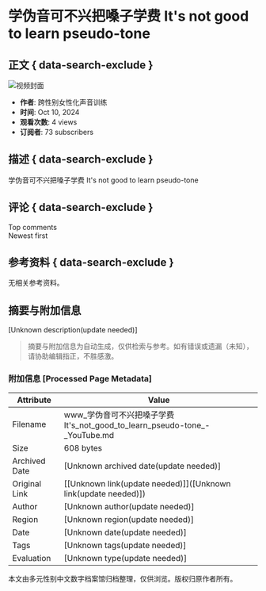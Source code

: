 # 学伪音可不兴把嗓子学费 It's not good to learn pseudo-tone

## 正文 { data-search-exclude }


![视频封面](https://i.ytimg.com/vi/1agk_MfSoQM/hqdefault.jpg?sqp=-oaymwEmCKgBEF5IWvKriqkDGQgBFQAAiEIYAdgBAeIBCggYEAIYBjgBQAE=&rs=AOn4CLDFxVzeGVyOviXGmn7hlZiJIxyFbg)

- **作者**: 跨性别女性化声音训练
- **时间**: Oct 10, 2024
- **观看次数**: 4 views
- **订阅者**: 73 subscribers

## 描述 { data-search-exclude }
学伪音可不兴把嗓子学费 It's not good to learn pseudo-tone

## 评论 { data-search-exclude }
Top comments  
Newest first  

## 参考资料 { data-search-exclude }
无相关参考资料。
<!-- tcd_original_link https://www.youtube.com/watch?v=JXgm0wOlFzo -->


## 摘要与附加信息

<!-- tcd_abstract -->
[Unknown description(update needed)]
<!-- tcd_abstract_end -->

> 摘要与附加信息为自动生成，仅供检索与参考。如有错误或遗漏（未知），请协助编辑指正，不胜感激。

### 附加信息 [Processed Page Metadata]

| Attribute       | Value                                  |
|-----------------|----------------------------------------|
| Filename        | www_学伪音可不兴把嗓子学费It's_not_good_to_learn_pseudo-tone_-_YouTube.md                             |
| Size            | 608 bytes                           |
| Archived Date   | [Unknown archived date(update needed)]                             |
| Original Link   | [[Unknown link(update needed)]]([Unknown link(update needed)])                       |
| Author          | [Unknown author(update needed)]                               |
| Region          | [Unknown region(update needed)]                               |
| Date            | [Unknown date(update needed)]                                 |
| Tags            | [Unknown tags(update needed)]                                 |
| Evaluation            | [Unknown type(update needed)]                                 |
<!-- tcd_table_end -->

本文由多元性别中文数字档案馆归档整理，仅供浏览。版权归原作者所有。
